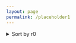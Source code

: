 ```yaml
---
layout: page
permalink: /placeholder1
---
```



<details>
<summary> Sort by r0 </summary>

+<details>
    <summary> r0= 1.2</summary>
    
    </details>
  </details>
    teste
        <p float="left">

        <img src="{{ site.baseurl }}/images/N1000L80rzero1.2r10.0rtheta0.1.png"  style="width: 300px;"/>

       <img src="{{ site.baseurl }}/images/N1000L80rzero1.2r10.0rtheta0.1.png"  style="width: 300px;"/>

      </p>
           <p align = "center">
      Fig.1 - 4K Mountains Wallpaper
      </p>
     

